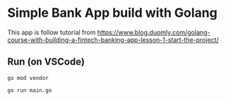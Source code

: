 # Simple Bank App build with Golang

This app is follow tutorial from https://www.blog.duomly.com/golang-course-with-building-a-fintech-banking-app-lesson-1-start-the-project/

## Run (on VSCode)

`go mod vendor`

`go run main.go`
